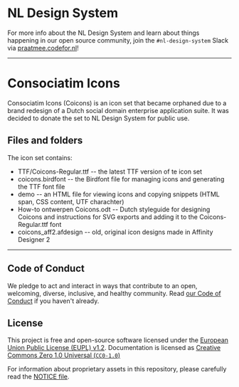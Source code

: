 <!-- @license CC0-1.0 -->

# NL Design System

For more info about the NL Design System and learn about things happening in our open source community, join the `#nl-design-system` Slack via [praatmee.codefor.nl](https://praatmee.codefor.nl)!

---

# Consociatim Icons

Consociatim Icons (Coicons) is an icon set that became orphaned due to a brand redesign of a Dutch social domain enterprise application suite. It was decided to donate the set to NL Design System for public use.

## Files and folders

The icon set contains:

- TTF/Coicons-Regular.ttf -- the latest TTF version of te icon set
- coicons.birdfont -- the Birdfont file for managing icons and generating the TTF font file
- demo -- an HTML file for viewing icons and copying snippets (HTML span, CSS content, UTF charachter)
- How-to ontwerpen Coicons.odt -- Dutch styleguide for designing Coicons and instructions for SVG exports and adding it to the Coicons-Regular.ttf font
- coicons_aff2.afdesign -- old, original icon designs made in Affinity Designer 2

---

## Code of Conduct

We pledge to act and interact in ways that contribute to an open, welcoming, diverse, inclusive, and healthy community. Read [our Code of Conduct](CODE_OF_CONDUCT.md) if you haven't already.

## License

This project is free and open-source software licensed under the [European Union Public License (EUPL) v1.2](LICENSE.md). Documentation is licensed as [Creative Commons Zero 1.0 Universal (`CC0-1.0`)](https://creativecommons.org/publicdomain/zero/1.0/legalcode)

For information about proprietary assets in this repository, please carefully read the [NOTICE file](NOTICE.md).
